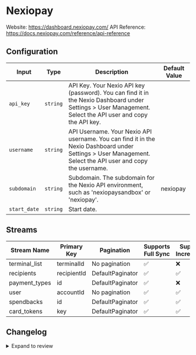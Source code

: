 # Nexiopay
Website: https://dashboard.nexiopay.com/
API Reference: https://docs.nexiopay.com/reference/api-reference

## Configuration

| Input | Type | Description | Default Value |
|-------|------|-------------|---------------|
| `api_key` | `string` | API Key. Your Nexio API key (password). You can find it in the Nexio Dashboard under Settings &gt; User Management. Select the API user and copy the API key. |  |
| `username` | `string` | API Username. Your Nexio API username. You can find it in the Nexio Dashboard under Settings &gt; User Management. Select the API user and copy the username. |  |
| `subdomain` | `string` | Subdomain. The subdomain for the Nexio API environment, such as &#39;nexiopaysandbox&#39; or &#39;nexiopay&#39;. | nexiopay |
| `start_date` | `string` | Start date.  |  |

## Streams
| Stream Name | Primary Key | Pagination | Supports Full Sync | Supports Incremental |
|-------------|-------------|------------|---------------------|----------------------|
| terminal_list | terminalId | No pagination | ✅ |  ❌  |
| recipients | recipientId | DefaultPaginator | ✅ |  ✅  |
| payment_types | id | DefaultPaginator | ✅ |  ❌  |
| user | accountId | No pagination | ✅ |  ✅  |
| spendbacks | id | DefaultPaginator | ✅ |  ✅  |
| card_tokens | key | DefaultPaginator | ✅ |  ✅  |

## Changelog

<details>
  <summary>Expand to review</summary>

| Version          | Date              | Pull Request | Subject        |
|------------------|-------------------|--------------|----------------|
| 0.0.23 | 2025-10-29 | [68718](https://github.com/airbytehq/airbyte/pull/68718) | Update dependencies |
| 0.0.22 | 2025-10-21 | [68354](https://github.com/airbytehq/airbyte/pull/68354) | Update dependencies |
| 0.0.21 | 2025-10-14 | [67780](https://github.com/airbytehq/airbyte/pull/67780) | Update dependencies |
| 0.0.20 | 2025-10-07 | [67428](https://github.com/airbytehq/airbyte/pull/67428) | Update dependencies |
| 0.0.19 | 2025-09-30 | [66920](https://github.com/airbytehq/airbyte/pull/66920) | Update dependencies |
| 0.0.18 | 2025-09-23 | [66611](https://github.com/airbytehq/airbyte/pull/66611) | Update dependencies |
| 0.0.17 | 2025-09-09 | [65749](https://github.com/airbytehq/airbyte/pull/65749) | Update dependencies |
| 0.0.16 | 2025-08-23 | [65212](https://github.com/airbytehq/airbyte/pull/65212) | Update dependencies |
| 0.0.15 | 2025-08-09 | [64690](https://github.com/airbytehq/airbyte/pull/64690) | Update dependencies |
| 0.0.14 | 2025-08-02 | [64176](https://github.com/airbytehq/airbyte/pull/64176) | Update dependencies |
| 0.0.13 | 2025-07-26 | [63881](https://github.com/airbytehq/airbyte/pull/63881) | Update dependencies |
| 0.0.12 | 2025-07-19 | [63431](https://github.com/airbytehq/airbyte/pull/63431) | Update dependencies |
| 0.0.11 | 2025-07-12 | [63171](https://github.com/airbytehq/airbyte/pull/63171) | Update dependencies |
| 0.0.10 | 2025-07-05 | [62611](https://github.com/airbytehq/airbyte/pull/62611) | Update dependencies |
| 0.0.9 | 2025-06-28 | [62335](https://github.com/airbytehq/airbyte/pull/62335) | Update dependencies |
| 0.0.8 | 2025-06-21 | [61934](https://github.com/airbytehq/airbyte/pull/61934) | Update dependencies |
| 0.0.7 | 2025-06-14 | [61039](https://github.com/airbytehq/airbyte/pull/61039) | Update dependencies |
| 0.0.6 | 2025-05-24 | [60494](https://github.com/airbytehq/airbyte/pull/60494) | Update dependencies |
| 0.0.5 | 2025-05-10 | [60173](https://github.com/airbytehq/airbyte/pull/60173) | Update dependencies |
| 0.0.4 | 2025-05-03 | [59046](https://github.com/airbytehq/airbyte/pull/59046) | Update dependencies |
| 0.0.3 | 2025-04-19 | [58505](https://github.com/airbytehq/airbyte/pull/58505) | Update dependencies |
| 0.0.2 | 2025-04-12 | [57873](https://github.com/airbytehq/airbyte/pull/57873) | Update dependencies |
| 0.0.1 | 2025-04-09 | [57530](https://github.com/airbytehq/airbyte/pull/57530) | Initial release by [@btkcodedev](https://github.com/btkcodedev) via Connector Builder |

</details>
